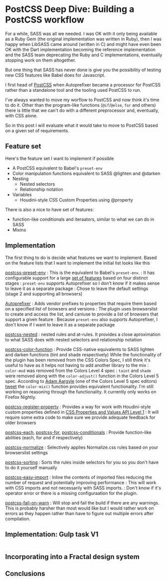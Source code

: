 # PostCSS Deep Dive: Building a PostCSS workflow

For a while, SASS was all we needed. I was OK with it only being available as a Ruby Gem (the original implementation was written in Ruby), then I was happy when LibSASS came around (written in C) and might have even been OK with the Dart implementation becoming the reference implementation and the SASS team deprecating the Ruby and C implementations, eventually stopping work on them altogether.

But one thing that SASS has never done is give you the possibility of testing new CSS features like Babel does for Javascript.

I first head of [PostCSS](https://postcss.org/) when Autoprefixer became a processor for PostCSS rather than a standalone tool and the tooling used PostCSS to run.

I've always wanted to move my worflow to PostCSS and now think it's time to do it. Other than the program-like functions (`@if`/`@else`, `for` and others) there is little that we can't do with a different preprocessor and, eventually, with CSS alone.

So in this post I will evaluate what it would take to move to PostCSS based on a given set of requirements.

## Feature set

Here's the feature set I want to implement if possible

* A PostCSS equivalent to Babel's `preset-env`
* Color manipulation functions equivalent to SASS @lighten and @darken
* Nesting
  * Nested selectors
  * Relationship notation
* Variables
  * Houdini-style CSS Custom Properties using @property

There is also a nice to have set of features:

* function-like conditionals and iteraators, similar to what we can do in SASS
* Mixins

## Implementation

The first thing to do is decide what features we want to implement. Based on the feature lists that I want to implement the initial list looks like this

[postcss-preset-env](https://github.com/csstools/postcss-preset-env)
: This is the equivalent to Babel's `preset-env`.
: It has configurable support for a large [set of features](https://preset-env.cssdb.org/features) based on four distinct stages
: `preset-env` supports Autoprefixer so  I don't know if it makes sense to leave it as a separate package
: Chose to leave the default settings (stage 2 and supporting all browsers)

[Autoprefixer](https://github.com/postcss/autoprefixer)
: Adds vendor prefixes to properties that require them based on a specified list of browsers and versions
: The plugin uses browserslist to create and access the list, and caniuse to provide a list of browsers that support a given feature
: Because `preset-env` also supports Autoprefixer, I don't know if I want to leave it as a separate package

[postcss-nested](https://github.com/postcss/postcss-nested)
: nested rules and at-rules. It provides a close aproximation to what SASS does with nested selectors and relationship notation

[postcss-color-function](https://github.com/postcss/postcss-color-function)
: Provide CSS-native equivalents to SASS lighten and darken functions (tint and shade respectively)
  While the functionality of the plugin has been removed from the CSS Colors Spec, I still think it's useful to have as it helps not having to add another library to the mix
  : `color-mod` was removed from the Colors Level 4 spec
  : `taint` and `shade` were removed along with the `color-adjust()` function in the Colors Level 5 spec. According to [Adam Aargyle](https://twitter.com/argyleink) (one of the Colors Level 5 spec editors) [tweet](https://twitter.com/argyleink/status/1456301298769297408?s=20) the `color-mix()` function provides equivalent functionality. I'm still working on reasoning through the functionality. It currently only works on Firefox Nightly.

[postcss-register-property](https://github.com/csstools/postcss-register-property/)
: Provides a way for work with Houdini-style custom properties defined in [CSS Properties and Values API Level 1](https://drafts.css-houdini.org/css-properties-values-api/)
: It will require some extra code to make sure we provide adequate feedback for older browsers

[postcss-each](https://github.com/madyankin/postcss-each), [postcss-for](https://github.com/antyakushev/postcss-for), [postcss-conditionals](https://github.com/andyjansson/postcss-conditionals)
: Provide function-like abilities (each, for and if respectively)

[postcss-normalize](https://github.com/csstools/postcss-normalize)
: Selectively applies Normalize.css rules based on your browserslist settings

[postcss-sorting](https://github.com/hudochenkov/postcss-sorting)
: Sorts the rules inside selectors for you so you don't have to do it yourself manually

[postcss-easy-import](https://github.com/TrySound/postcss-easy-import)
: Inline the contents of imported files reducing the number of request and potentially improving performance
: This will work with CSS imports and not necessarily with SASS imports.
: Don't know if it's operator error or there is a missing configuraation for the plugin.

[postcss-fail-on-warn](https://github.com/postcss/postcss-fail-on-warn)
: Will stop and fail the build if there are any warnings. This is probably harsher than most would like but I would rather work on errors as they happen rather than have to figure out multiple errors after compilation.

## Implementation: Gulp task V1

```js

```

## Incorporating into a Fractal design system

## Conclusions
